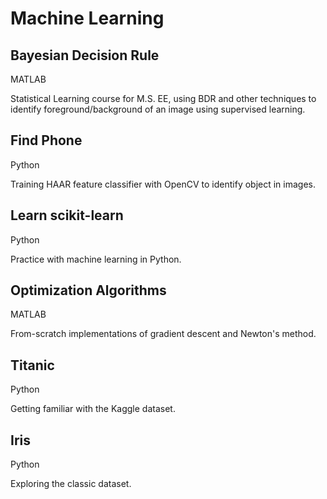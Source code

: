# Machine Learning

## Bayesian Decision Rule

MATLAB

Statistical Learning course for M.S. EE, using BDR and other techniques to identify foreground/background of an image using supervised learning.


## Find Phone

Python

Training HAAR feature classifier with OpenCV to identify object in images.


## Learn scikit-learn

Python

Practice with machine learning in Python.


## Optimization Algorithms

MATLAB

From-scratch implementations of gradient descent and Newton's method.


## Titanic

Python

Getting familiar with the Kaggle dataset.


## Iris

Python

Exploring the classic dataset.